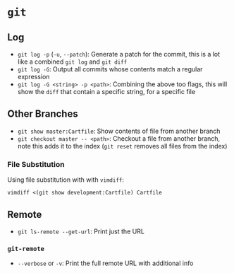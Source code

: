 # `git`

## Log

* `git log -p` (`-u`, `--patch`): Generate a patch for the commit, this is a lot like a combined `git log` and `git diff`
* `git log -G`: Output all commits whose contents match a regular expression
* `git log -G <string> -p <path>`: Combining the above too flags, this will show the `diff` that contain a specific string, for a specific file

## Other Branches

* `git show master:Cartfile`: Show contents of file from another branch
* `git checkout master -- <path>`: Checkout a file from another branch, note this adds it to the index (`git reset` removes all files from the index)

### File Substitution

Using file substitution with with `vimdiff`:

	vimdiff <(git show development:Cartfile) Cartfile

## Remote

* `git ls-remote --get-url`: Print just the URL

### `git-remote`

* `--verbose` or `-v`: Print the full remote URL with additional info

